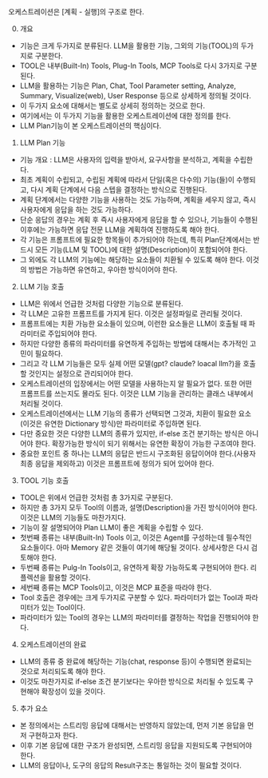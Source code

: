 오케스트레이션은 [계획 - 실행]의 구조로 한다.

0. 개요
  - 기능은 크게 두가지로 분류된다. LLM을 활용한 기능, 그외의 기능(TOOL)의 두가지로 구분한다. 
  - TOOL은 내부(Built-In) Tools, Plug-In Tools, MCP Tools로 다시 3가지로 구분된다.
  - LLM을 활용하는 기능은 Plan, Chat, Tool Parameter setting, Analyze, Summary, Visualize(web), User Response 등으로 상세하게 정의될 것이다.
  - 이 두가지 요소에 대해서는 별도로 상세히 정의하는 것으로 한다.
  - 여기에서는 이 두가지 기능을 활용한 오케스트레이션에 대한 정의를 한다.
  - LLM Plan기능이 본 오케스트레이션의 핵심이다.

1. LLM Plan 기능
  - 기능 개요 : LLM은 사용자의 입력을 받아서, 요구사항을 분석하고, 계획을 수립한다.
  - 최초 계획이 수립되고, 수립된 계획에 따라서 단일(혹은 다수의) 기능(들)이 수행되고, 다시 계획 단계에서 다음 스텝을 결정하는 방식으로 진행된다.
  - 계획 단계에서는 다양한 기능을 사용하는 것도 가능하며, 계획을 세우지 않고, 즉시 사용자에게 응답을 하는 것도 가능하다.
  - 단순 응답의 경우는 계획 후 즉시 사용자에게 응답을 할 수 있으나, 기능들이 수행된 이후에는 가능하면 응답 전문 LLM을 계획하여 진행하도록 해야 한다.
  - 각 기능은 프롬프트에 필요한 항목들이 추가되어야 하는데, 특히 Plan단계에서는 반드시 모든 기능(LLM 및 TOOL)에 대한 설명(Description)이 포함되어야 한다.
  - 그 외에도 각 LLM의 기능에는 해당하는 요소들이 치환될 수 있도록 해야 한다. 이것의 방법은 가능하면 유연하고, 우아한 방식이어야 한다.

2. LLM 기능 호출
  - LLM은 위에서 언급한 것처럼 다양한 기능으로 분류된다.
  - 각 LLM은 고유한 프롬프트를 가지게 된다. 이것은 설정파일로 관리될 것이다.
  - 프롬프트에는 치환 가능한 요소들이 있으며, 이런한 요소들은 LLM이 호출될 때 파라미터로 주입되어야 한다.
  - 하지만 다양한 종류의 파라미터를 유연하게 주입하는 방법에 대해서는 추가적인 고민이 필요하다.
  - 그리고 각 LLM 기능들은 모두 실제 어떤 모델(gpt? claude? loacal llm?)을 호출할 것인지는 설정으로 관리되어야 한다.
  - 오케스트레이션의 입장에서는 어떤 모델을 사용하는지 알 필요가 없다. 또한 어떤 프롬프트를 쓰는지도 몰라도 된다. 이것은 LLM 기능을 관리하는 클래스 내부에서 처리될 것이다.
  - 오케스트레이션에서는 LLM 기능의 종류가 선택되면 그것과, 치환이 필요한 요소(이것은 유연한 Dictionary 방식)만 파라미터로 주입하면 된다.
  - 다만 중요한 것은 다양한 LLM의 종류가 있지만, if-else 조건 분기하는 방식은 아니어야 한다. 확장가능한 방식이 되기 위해서는 유연한 확장이 가능한 구조여야 한다.
  - 중요한 포인트 중 하나는 LLM의 응답은 반드시 구조화된 응답이어야 한다.(사용자 최종 응답을 제외하고) 이것은 프롬프트에 정의가 되어 있어야 한다.

3. TOOL 기능 호출
  - TOOL은 위에서 언급한 것처럼 총 3가지로 구분된다.
  - 하지만 총 3가지 모두 Tool의 이름과, 설명(Description)을 가진 방식이어야 한다. 이것은 LLM의 기능들도 마찬가지다.
  - 기능이 잘 설명되어야 Plan LLM이 좋은 계획을 수립할 수 있다.
  - 첫번째 종류는 내부(Built-In) Tools 이고, 이것은 Agent를 구성하는데 필수적인 요소들이다. 아마 Memory 같은 것들이 여기에 해당될 것이다. 상세사항은 다시 검토해야 한다.
  - 두번째 종류는 Pulg-In Tools이고, 유연하게 확장 가능하도록 구현되어야 한다. 리플렉션을 활용할 것이다. 
  - 세번째 종류는 MCP Tools이고, 이것은 MCP 표준을 따라야 한다.
  - Tool 호출은 경우에는 크게 두가지로 구분할 수 있다. 파라미터가 없는 Tool과 파라미터가 있는 Tool이다.
  - 파라미터가 있는 Tool의 경우는 LLM의 파라미터를 결정하는 작업을 진행되어야 한다.

4. 오케스트레이션의 완료
  - LLM의 종류 중 완료에 해당하는 기능(chat, response 등)이 수행되면 완료되는 것으로 처리되도록 해야 한다.
  - 이것도 마찬가지로 if-else 조건 분기보다는 우아한 방식으로 처리될 수 있도록 구현해야 확장성이 있을 것이다.

5. 추가 요소
  - 본 정의에서는 스트리밍 응답에 대해서는 반영하지 않았는데, 먼저 기본 응답을 먼저 구현하고자 한다.
  - 이후 기본 응답에 대한 구조가 완성되면, 스트리밍 응답을 지원되도록 구현되어야 한다.
  - LLM의 응답이나, 도구의 응답의 Result구조는 통일하는 것이 필요할 것이다.